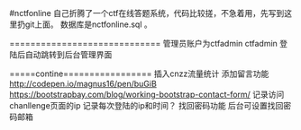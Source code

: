 #nctfonline
自己折腾了一个ctf在线答题系统，代码比较搓，不急着用，先写到这里扔git上面。
数据库是nctfonline.sql 。

 
=============================
管理员账户为ctfadmin ctfadmin 登陆后自动跳转到后台管理界面


=====contine=================
插入cnzz流量统计
添加留言功能
http://codepen.io/magnus16/pen/buGiB
https://bootstrapbay.com/blog/working-bootstrap-contact-form/
记录访问chanllenge页面的ip 
记录每次登陆的ip和时间？
找回密码功能
后台可设置找回密码邮箱

